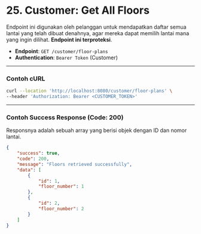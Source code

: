 # 25. Customer: Get All Floors

Endpoint ini digunakan oleh pelanggan untuk mendapatkan daftar semua lantai yang telah dibuat denahnya, agar mereka dapat memilih lantai mana yang ingin dilihat. **Endpoint ini terproteksi**.

- **Endpoint**: `GET /customer/floor-plans`
- **Authentication**: `Bearer Token` (Customer)

---

### Contoh cURL

```sh
curl --location 'http://localhost:8080/customer/floor-plans' \
--header 'Authorization: Bearer <CUSTOMER_TOKEN>'
```

---

### Contoh Success Response (Code: 200)

Responsnya adalah sebuah array yang berisi objek dengan ID dan nomor lantai.

```json
{
    "success": true,
    "code": 200,
    "message": "Floors retrieved successfully",
    "data": [
        {
            "id": 1,
            "floor_number": 1
        },
        {
            "id": 2,
            "floor_number": 2
        }
    ]
}
```